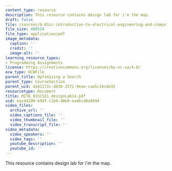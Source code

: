 ```yaml
---
content_type: resource
description: This resource contains design lab for i'm the map.
draft: false
file: /courses/6-01sc-introduction-to-electrical-engineering-and-computer-science-i-spring-2011/eac44100b94fc1b848b9ea46cd0a9594_MIT6_01SCS11_designLab14.pdf
file_size: 409524
file_type: application/pdf
image_metadata:
  caption: ''
  credit: ''
  image-alt: ''
learning_resource_types:
- Programming Assignments
license: https://creativecommons.org/licenses/by-nc-sa/4.0/
ocw_type: OCWFile
parent_title: Optimizing a Search
parent_type: CourseSection
parent_uid: da41172c-d83b-2571-9eae-caa5c1bcde32
resourcetype: Document
title: MIT6_01SCS11_designLab14.pdf
uid: eac44100-b94f-c1b8-48b9-ea46cd0a9594
video_files:
  archive_url: ''
  video_captions_file: ''
  video_thumbnail_file: ''
  video_transcript_file: ''
video_metadata:
  video_speakers: ''
  video_tags: ''
  youtube_description: ''
  youtube_id: ''
---
```

This resource contains design lab for i'm the map.